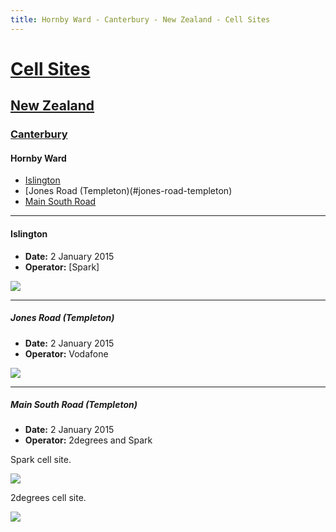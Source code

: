 ```yaml
---
title: Hornby Ward - Canterbury - New Zealand - Cell Sites
---
```


# [Cell Sites](../../)

## [New Zealand](../)

### [Canterbury](./)

#### Hornby Ward

* [Islington](#islington)
* [Jones Road (Templeton)(#jones-road-templeton)
* [Main South Road](#main-south-road-templeton)

---

#### Islington

* **Date:** 2 January 2015
* **Operator:** [Spark]

![](https://f001.backblazeb2.com/file/CellSites/NZ/CAN/20150102-131500.jpg)

---

##### Jones Road (Templeton)

* **Date:** 2 January 2015
* **Operator:** Vodafone

![](https://f001.backblazeb2.com/file/CellSites/NZ/CAN/20150102-131128.jpg)

---

##### Main South Road (Templeton)

* **Date:** 2 January 2015
* **Operator:** 2degrees and Spark

Spark cell site.

![](https://f001.backblazeb2.com/file/CellSites/NZ/CAN/20150102-131239.jpg)

2degrees cell site.

![](https://f001.backblazeb2.com/file/CellSites/NZ/CAN/20150102-131242.jpg)
